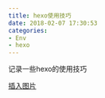 ```yaml
---
title: hexo使用技巧
date: 2018-02-07 17:30:53
categories:
- Env
- hexo
---
```

记录一些hexo的使用技巧

[插入图片](http://blog.csdn.net/sugar_rainbow/article/details/57415705)
